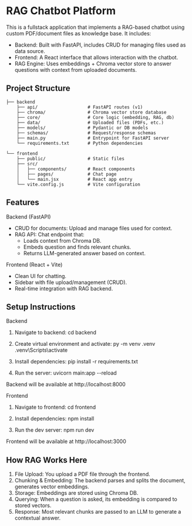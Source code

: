 
RAG Chatbot Platform
====================

This is a fullstack application that implements a RAG-based chatbot using custom PDF/document files as knowledge base. It includes:

- Backend: Built with FastAPI, includes CRUD for managing files used as data source.
- Frontend: A React interface that allows interaction with the chatbot.
- RAG Engine: Uses embeddings + Chroma vector store to answer questions with context from uploaded documents.

Project Structure
-----------------
```
├── backend
    ├── api/                   # FastAPI routes (v1)
    ├── chroma/                # Chroma vector store database
    ├── core/                  # Core logic (embedding, RAG, db)
    ├── data/                  # Uploaded files (PDFs, etc.)
    ├── models/                # Pydantic or DB models
    ├── schemas/               # Request/response schemas
    ├── main.py                # Entrypoint for FastAPI server
    └── requirements.txt       # Python dependencies

└── frontend
    ├── public/                # Static files
    ├── src/
    │   ├── components/        # React components
    │   ├── pages/             # Chat page
    │   └── main.jsx           # React app entry
    └── vite.config.js         # Vite configuration
```

Features
--------
Backend (FastAPI)
- CRUD for documents: Upload and manage files used for context.
- RAG API: Chat endpoint that:
  - Loads context from Chroma DB.
  - Embeds question and finds relevant chunks.
  - Returns LLM-generated answer based on context.

Frontend (React + Vite)
- Clean UI for chatting.
- Sidebar with file upload/management (CRUD).
- Real-time integration with RAG backend.

Setup Instructions
------------------

Backend
1. Navigate to backend:
   cd backend
  
2. Create virtual environment and activate:
   py -m venv .venv
   .venv\Scripts\activate
   
3. Install dependencies:
   pip install -r requirements.txt

4. Run the server:
   uvicorn main:app --reload

Backend will be available at http://localhost:8000

Frontend
1. Navigate to frontend:
   cd frontend

2. Install dependencies:
   npm install

3. Run the dev server:
   npm run dev

Frontend will be available at http://localhost:3000

How RAG Works Here
------------------
1. File Upload: You upload a PDF file through the frontend.
2. Chunking & Embedding: The backend parses and splits the document, generates vector embeddings.
3. Storage: Embeddings are stored using Chroma DB.
4. Querying: When a question is asked, its embedding is compared to stored vectors.
5. Response: Most relevant chunks are passed to an LLM to generate a contextual answer.

